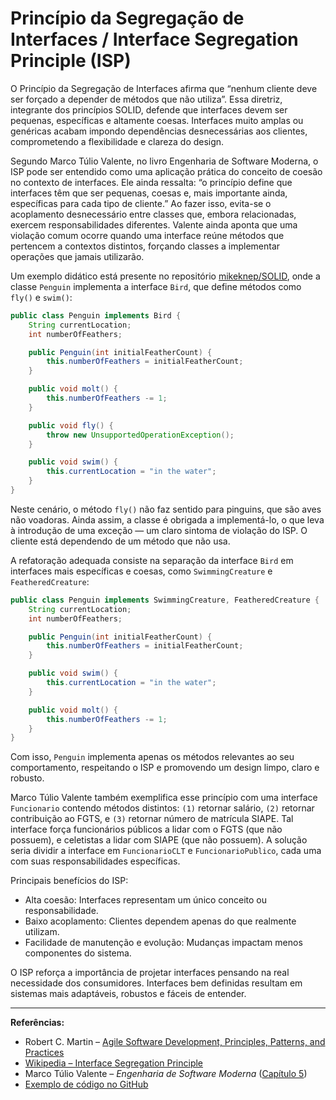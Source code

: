 # Princípio da Segregação de Interfaces / Interface Segregation Principle (ISP)

O Princípio da Segregação de Interfaces afirma que “nenhum cliente deve ser forçado a depender de métodos que não utiliza”. Essa diretriz, integrante dos princípios SOLID, defende que interfaces devem ser pequenas, específicas e altamente coesas. Interfaces muito amplas ou genéricas acabam impondo dependências desnecessárias aos clientes, comprometendo a flexibilidade e clareza do design.

Segundo Marco Túlio Valente, no livro Engenharia de Software Moderna, o ISP pode ser entendido como uma aplicação prática do conceito de coesão no contexto de interfaces. Ele ainda ressalta: “o princípio define que interfaces têm que ser pequenas, coesas e, mais importante ainda, específicas para cada tipo de cliente.” Ao fazer isso, evita-se o acoplamento desnecessário entre classes que, embora relacionadas, exercem responsabilidades diferentes. Valente ainda aponta que uma violação comum ocorre quando uma interface reúne métodos que pertencem a contextos distintos, forçando classes a implementar operações que jamais utilizarão.

Um exemplo didático está presente no repositório [mikeknep/SOLID](https://github.com/mikeknep/SOLID/blob/main/interface_segregation), onde a classe `Penguin` implementa a interface `Bird`, que define métodos como `fly()` e `swim()`:

```java
public class Penguin implements Bird {
    String currentLocation;
    int numberOfFeathers;

    public Penguin(int initialFeatherCount) {
        this.numberOfFeathers = initialFeatherCount;
    }

    public void molt() {
        this.numberOfFeathers -= 1;
    }

    public void fly() {
        throw new UnsupportedOperationException();
    }

    public void swim() {
        this.currentLocation = "in the water";
    }
}
```

Neste cenário, o método `fly()` não faz sentido para pinguins, que são aves não voadoras. Ainda assim, a classe é obrigada a implementá-lo, o que leva à introdução de uma exceção — um claro sintoma de violação do ISP. O cliente está dependendo de um método que não usa.

A refatoração adequada consiste na separação da interface `Bird` em interfaces mais específicas e coesas, como `SwimmingCreature` e `FeatheredCreature`:

```java
public class Penguin implements SwimmingCreature, FeatheredCreature {
    String currentLocation;
    int numberOfFeathers;

    public Penguin(int initialFeatherCount) {
        this.numberOfFeathers = initialFeatherCount;
    }

    public void swim() {
        this.currentLocation = "in the water";
    }

    public void molt() {
        this.numberOfFeathers -= 1;
    }
}
```

Com isso, `Penguin` implementa apenas os métodos relevantes ao seu comportamento, respeitando o ISP e promovendo um design limpo, claro e robusto.

Marco Túlio Valente também exemplifica esse princípio com uma interface `Funcionario` contendo métodos distintos: `(1)` retornar salário, `(2)` retornar contribuição ao FGTS, e `(3)` retornar número de matrícula SIAPE. Tal interface força funcionários públicos a lidar com o FGTS (que não possuem), e celetistas a lidar com SIAPE (que não possuem). A solução seria dividir a interface em `FuncionarioCLT` e `FuncionarioPublico`, cada uma com suas responsabilidades específicas.

Principais benefícios do ISP:

- Alta coesão: Interfaces representam um único conceito ou responsabilidade.
- Baixo acoplamento: Clientes dependem apenas do que realmente utilizam.
- Facilidade de manutenção e evolução: Mudanças impactam menos componentes do sistema.

O ISP reforça a importância de projetar interfaces pensando na real necessidade dos consumidores. Interfaces bem definidas resultam em sistemas mais adaptáveis, robustos e fáceis de entender.

---

**Referências:**

* Robert C. Martin – [Agile Software Development, Principles, Patterns, and Practices](https://dl.ebooksworld.ir/motoman/Pearson.Agile.Software.Development.Principles.Patterns.and.Practices.www.EBooksWorld.ir.pdf)
* [Wikipedia – Interface Segregation Principle](https://pt.wikipedia.org/wiki/Princ%C3%ADpio_da_segrega%C3%A7%C3%A3o_de_interface)
* Marco Túlio Valente – *Engenharia de Software Moderna* ([Capítulo 5](https://engsoftmoderna.info/cap5.html))
* [Exemplo de código no GitHub](https://github.com/mikeknep/SOLID/blob/main/interface_segregation/bad/src/Penguin.java)
